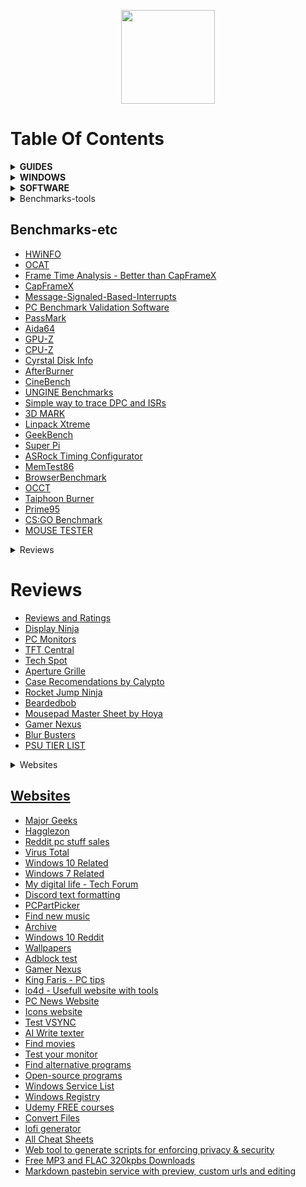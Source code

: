 <p align="center">
  <img style="width:150px;" src="https://cdn.discordapp.com/attachments/556963306259218434/796045315206938634/Logotipo_Final.png" />
</p>

# Table Of Contents

<details>

  <summary><b>GUIDES</b></summary>
<br>

<ul>
    <li><a href="https://github.com/amitxv/EVA">EVA - Windows oriented performance, privacy and latency tuning guide</a></li>
    <li><a href="https://docs.google.com/document/d/1c2-lUJq74wuYK1WrA_bIvgb89dUN0sj8-hO3vqmrau4">Latency Guide by Calypto</a></li>
    <li><a href="https://docs.google.com/document/d/14ma-_Os3rNzio85yBemD-YSpF_1z75mZJz1UdzmW8GE">Nvidia GPU Overclock Guide by Cancerogeno</a></li>
    <li><a href="https://blurbusters.com/gsync/gsync101-input-lag-tests-and-settings/">Guide about G-SYNC</a></li>
    <li><a href="https://docs.google.com/document/d/1sZ8ctpR3azpD9GqYz1KXbdCBjJ31eNCY0G4GT3u3sKI">Keb's Windows 7 UEFI Only install guide</a></li>
    <li><a href="https://github.com/integralfx/MemTestHelper/blob/oc-guide/DDR4%20OC%20Guide.md">Ram Overclock Guide</a></li>
    <li><a href="https://djdallmann.github.io/GamingPCSetup/">Timecard Windows Tweaking Guide & Research</a></li>
    <li><a href="https://docs.google.com/document/d/17RLekr2-Z2KwbmkTSvq7QKcoC2UDxcq4yS3IWrLYrfg/">Properly Installing an Nvidia Driver</a></li>
    <li><a href="https://docs.google.com/spreadsheets/d/1Jw3lfH0uRFXMxnFGdpNfRpVvrQN-MVwaE0HSKoj-Xag">Ryzen Grub List by imribiy</a></li>
    <li><a href="https://github.com/DepriFromEarth/hdd-survival-guide">HDD Surival guide by Depri</a></li>
    <li><a href="https://www.computerworld.com/article/3199077/windows-10-a-guide-to-the-updates.html">Windows 10: A guide to the updates</a></li>
</ul>  

  </details>


<details>

  <summary><b>WINDOWS</b></summary>
<br>

  <ul>
    <li><a href="https://www.microsoft.com/en-us/software-download">Windows Official ISO Website</a></li>
    <li><a href="https://windowsaddict.ml/readme-genuine-installation-media.html">Genuine Installation Media</a></li>
    <li><a href="https://www.heidoc.net/joomla/technology-science/microsoft/67-microsoft-windows-iso-download-tool">HEIDOC</a></li>
    <li><a href="https://tb.rg-adguard.net/public.php">TECH BENCH</a></li>
    <li><a href="https://the-eye.eu/public/MSDN/">THE EYE</a></li>
    <li><a href="https://www.majorgeeks.com/files/details/universal_mediacreationtool.html">UNIVERSAL MEDIA CREATION TOOL</a></li>
    <li><a href="https://uup.rg-adguard.net/">UNIFIED UPDATE PLATFORM</a></li>
    <li><a href="https://uupdump.net/">DUMP</a></li>
    <li><a href="https://docs.google.com/spreadsheets/d/14-D4tIlFp9APP0OOvQBRXvfLOYC447UygywenX5LXfo">KICH HOAT BAN QUYEN</a></li>
    <li><a href="https://forums.guru3d.com/threads/microsoft-windows-iso-download-tool.407691/">MICROSOFT WINDOWS ISO DOWNLOAD TOOL</a></li>
    <li><a href="https://digitalrivermirror.com/">DIGITAL RIVER - FOR WINDOWS 7</a></li>
    <li><a href="https://github.com/pbatard/Fido">FIDO - RETAIL WINDOWS ISO DOWNLOAD SCRIPT</a></li>
    <li><a href="https://isofiles.bd581e55.workers.dev/">UNTOUCHED WINDOWS ISOS 1</a></li>
    <li><a href="https://soft.uclv.edu.cu/Microsoft/">UNTOUCHED WINDOWS ISOS 2</a></li>
    <li><a href="https://files.dog/MSDN/">UNTOUCHED WINDOWS ISOS 3</a></li>
    <li><a href="https://files.rg-adguard.net/version/f0bd8307-d897-ef77-dbd6-216fefbe94c5?lang=en-us">WINDOWS HASH CHECK</a></li>
    <li><a href="https://www.heidoc.net/php/myvsdump.php">WINDOWS HASH CHECK 2</a></li>
    <li><a href="https://msdn.su/downloads/operating-systems">WINDOWS HASH CHECK 3</a></li>
    <li><a href="https://genuine-iso-verifier.weebly.com">WINDOWS HASH CHECK 4</a></li>
    <li><a href="https://ameliorated.info">Debloated windows 10 and open source</a></li>
    <li><a href="https://atlasos.net/">AtlasOS - Open Source Windows version designed for gamers</a></li>
    <li><a href="https://www.allkeyshop.com/blog/catalogue/search-windows/">Buy Windows Keys</a></li>
    <li><a href="https://github.com/kkkgo/KMS_VL_ALL">Activate windows for free 1</a></li>
    <li><a href="https://github.com/massgravel/Microsoft-Activation-Scripts">Activate windows for free 2</a></li>
    <li><a href="https://www.ventoy.net/en/index.html">VENTOY - Bootable USB</a></li>
    <li><a href="http://rufus.ie/en/">Rufus - Bootable USB</a></li>
</ul>  

  </details>
  

  
<details>

  <summary><b>SOFTWARE</b></summary>
<br>

 <ul>
   
    <li><a href="https://www.7-zip.org/">7-ZIP - A file archiver, better than winrar</a></li>
   
    <li><a href="https://geekuninstaller.com/">Geek Uninstaller - it's better than the windows one</a></li>
      
    <li><a href="https://www.snappy-driver-installer.org/">Snappy Driver Installer Origin - Get all your pc drivers</a></li>
      
    <li><a href="https://www.vmware.com/products/workstation-pro/workstation-pro-evaluation.html">VMWARE WORKSTATION 16 PRO</a></li> <i>KEY: ZF3R0-FHED2-M80TY-8QYGC-NPKYF</i>
      
    <li><a href="https://github.com/Open-Shell/Open-Shell-Menu">OpenShell - Open Source Windows Start Menu Replace</a></li>
      
    <li><a href="https://www.startisback.com/">StartIsBack - Windows Start Menu Replace</a></li>
      
    <li><a href="https://www.nirsoft.net/utils/registry_changes_view.html/">REGISTRY CHANGES VIEW - View registry modifications</a></li>
   
    <li><a href="https://www.voidtools.com/">EVERYTHING - Windows search replace</a></li>
      
    <li><a href="https://forums.guru3d.com/threads/nvslimmer-nvidia-driver-slimming-utility.423072/">NVSLIMMER - Debloat Nvidia Drivers</a></li>
      
    <li><a href="https://www.techpowerup.com/download/techpowerup-nvcleanstall">NVCLEANSTALL - Debloat Nvidia Drivers</a></li>
   
    <li><a href="https://winaero.com/">WIN AERO - Basic application to tweak windows</a></li>
      
    <li><a href="https://github.com/M2Team/NSudo">NSUDO - System Administration Toolkit</a></li>
   
    <li><a href="https://www.sordum.org/9416/powerrun-v1-4-run-with-highest-privileges/">POWER RUN - System Administration Toolkit</a></li>
      
    <li><a href="https://notepad-plus-plus.org/downloads/">NOTEPAD++ - Better than windows stock notepad</a></li>
      
    <li><a href="https://forums.guru3d.com/threads/windows-power-plan-settings-explorer-utility.416058/">POWER SETTINGS EXPLORER - See all power plan settings</a></li>
   
    <li><a href="https://www.wagnardsoft.com/display-driver-uninstaller-ddu-">DISPLAY DRIVER UNINSTALLER</a></li>
   
    <li><a href="https://www.qbittorrent.org/download.php">qBITTORRENT</a></li>
   
    <li><a href="https://www.libreoffice.org/">LIBREOFFICE</a></li>
      
    <li><a href="https://parsec.app/">PARSEC -  Remote desktop</a></li>
      
    <li><a href="https://rustdesk.com/">RUST DESK - Open source remote desktop</a></li>
      
    <li><a href="https://www.workspacer.org/">WORKSPACER - A tiling window manager for Windows 10</a></li>
      
    <li><a href="https://docs.microsoft.com/en-us/sysinternals/downloads/autoruns">AUTORUNS - Startup monitor</a></li>
      
    <li><a href="https://ninite.com/">NINITE - Install and Update All Your Programs at Once</a></li>
      
    <li><a href="https://github.com/abbodi1406/vcredist">VISUAL C++ - All-in-One</a></li>
      
    <li><a href="https://github.com/Codeusa/SteamCleaner">STEAM CLEANER</a></li>
      
    <li><a href="https://www.majorgeeks.com/files/details/easybcd.html">EASY BCD - Manage your boot loader</a></li>
      
    <li><a href="https://dmde.com/">DMDE - Disk recovery utility</a></li>
      
    <li><a href="https://www.sordum.org/8478/reg-converter-v1-2/">REG CONVERTER - Convert reg files to bat or vbs</a></li>
      
    <li><a href="https://gitlab.com/CalcProgrammer1/OpenRGB">OPEN RGB - lighting control that doesn't depend on manufacturer software</a></li>
   
    <li><a href="https://mechvibes.com/">MECH VIBES - Change the sound of your keyboard into anything</a></li>
      
    <li><a href="https://www.codesector.com/teracopy">TERA COPY - Copy your files faster and more securely</a></li>
      
    <li><a href="https://dban.org/">DBAN - Free Open-Source Data Wiping</a></li>
      
    <li><a href="https://www.uwe-sieber.de/usbtreeview_e.html">USB TREE VIEW</a></li>
      
    <li><a href="https://github.com/henrypp/simplewall">SIMPLEWALL - Simple tool to configure Windows Filtering Platform which can configure network activity on your computer</a></li>
      
    <li><a href="https://github.com/demberto/EzUnlock">EZ UNLOCK - An open source alternative to and inspired by IOBit Unlocker</a></li>
      
    <li><a href="https://github.com/iXab3r/MicSwitch">MIC SWITCH - Tool which allows you to mute/unmute using a predefined system-wide hotkey</a></li>
      
    <li><a href="https://th-ch.github.io/youtube-music/">YouTube Music Desktop App with built-in ad blocker and downloader</a></li>
      
    <li><a href="https://github.com/martinet101/WingetUI">WIN GET UI- A package manager for Winget and Scoop</a></li>
      
    <li><a href="https://github.com/yt-dlp/yt-dlp">YT DLP - Download videos from YouTube</a></li>
      
    <li><a href="https://github.com/Shabinder/SpotiFlyer">SPOTI FLYER - Music Downloader ,supports Spotify, Youtube, Gaana, Jio-Saavn and SoundCloud</a></li>
      
    <li><a href="https://www.winreducer.net/">WIN REDUCER - Customize and create your own Windows image</a></li>
      
    <li><a href="https://www.ntlite.com/">NTLITE - Customize and create your own Windows image</a></li>
      
    <li><a href=""></a></li>
      
    <li><a href=""></a></li>
      
    <li><a href=""></a></li>
</ul>


</details>


<details>

<summary>Benchmarks-tools</summary>
<br>

 <ul>
    <li><a>HWiNFO< href="https://www.hwinfo.com/"</a></li>
    <li><a href=""></a></li>
    <li><a href=""></a></li>
    <li><a href=""></a></li>
    <li><a href=""></a></li>
    <li><a href=""></a></li>
    <li><a href=""></a></li>
    <li><a href=""></a></li>
    <li><a href=""></a></li>
    <li><a href=""></a></li>
    <li><a href=""></a></li>
    <li><a href=""></a></li>
    <li><a href=""></a></li>
 </ul>

</details>

## Benchmarks-etc

- [HWiNFO]()
- [OCAT](https://gpuopen.com/ocat/)
- [Frame Time Analysis - Better than CapFrameX](https://boringboredom.github.io/Frame-Time-Analysis/)
- [CapFrameX](https://github.com/CXWorld/CapFrameX)
- [Message-Signaled-Based-Interrupts](https://forums.guru3d.com/threads/windows-line-based-vs-message-signaled-based-interrupts-msi-tool.378044/)
- [PC Benchmark Validation Software](https://benchmate.org/)
- [PassMark](https://www.passmark.com/products/performancetest)
- [Aida64](https://www.aida64.com/)
- [GPU-Z](https://www.techpowerup.com/gpuz/)
- [CPU-Z](https://www.cpuid.com/softwares/cpu-z.html)
- [Cyrstal Disk Info](https://crystalmark.info/en/software/crystaldiskinfo)
- [AfterBurner](https://www.msi.com/Landing/afterburner/graphics-cards)
- [CineBench](https://www.maxon.net/en/cinebench)
- [UNGINE Benchmarks](https://benchmark.unigine.com/)
- [Simple way to trace DPC and ISRs](https://forums.guru3d.com/threads/simple-way-to-trace-dpcs-and-isrs.423884/)
- [3D MARK](https://store.steampowered.com/app/223850/3DMark)
- [Linpack Xtreme](https://www.techpowerup.com/download/linpack-xtreme/)
- [GeekBench](https://www.geekbench.com/index.html)
- [Super Pi](https://www.techpowerup.com/download/super-pi/)
- [ASRock Timing Configurator](https://download.asrock.com/Utility/Formula/TimingConfigurator(v4.0.4).zip)
- [MemTest86](https://www.memtest86.com/)
- [BrowserBenchmark](https://browserbench.org/)
- [OCCT](https://www.ocbase.com/)
- [Taiphoon Burner](http://www.softnology.biz/files.html)
- [Prime95](https://prime95.en.lo4d.com/windows)
- [CS:GO Benchmark](https://github.com/samisalreadytaken/csgo-benchmark)
- [MOUSE TESTER](https://www.overclock.net/threads/mousetester-software-reloaded.1590569/)


<details>

<summary>Reviews</summary>
<br>

 <ul>
    li><a href=""></a></li>
    li><a href=""></a></li>
    li><a href=""></a></li>
    li><a href=""></a></li>
    li><a href=""></a></li>
    li><a href=""></a></li>
    li><a href=""></a></li>
    li><a href=""></a></li>
    li><a href=""></a></li>
    li><a href=""></a></li>
    li><a href=""></a></li>
    li><a href=""></a></li>
</ul>

</details>


# Reviews

- [Reviews and Ratings](https://www.rtings.com/)
- [Display Ninja](https://www.displayninja.com/)
- [PC Monitors](https://pcmonitors.info/)
- [TFT Central](https://www.tftcentral.co.uk/)
- [Tech Spot](https://www.techspot.com/)
- [Aperture Grille](https://www.aperturegrille.com/)
- [Case Recomendations by Calypto](https://docs.google.com/spreadsheets/d/14Kt2cAn8a7j2sGXiPGt4GcxpR3RXVcDAx9R5c2M8680)
- [Rocket Jump Ninja](https://www.rocketjumpninja.com/)
- [Beardedbob](https://www.beardedbob.com/)
- [Mousepad Master Sheet by Hoya](https://docs.google.com/spreadsheets/d/1RAnmZxDNduaGV8kB-GCvZ0MO6d9-0j9jmrU2f8dp0Ww)
- [Gamer Nexus](https://www.gamersnexus.net/)
- [Blur Busters](https://blurbusters.com/)
- [PSU TIER LIST](https://cultists.network/140/psu-tier-list/)

<details>

<summary>Websites</summary>
<br>

 <ul>
    <li><a href=""></li>
    <li><a href=""></li>
    <li><a href=""></li>
    <li><a href=""></li>
    <li><a href=""></li>
    <li><a href=""></li>
    <li><a href=""></li>
    <li><a href=""></li>
    <li><a href=""></li>
    <li><a href=""></li>
    <li><a href=""></li>
    <li><a href=""></li>
    <li><a href=""></li>
    <li><a href=""></li>
    <li><a href=""></li>
    <li><a href=""></li>
    <li><a href=""></li>
    <li><a href=""></li>
    <li><a href=""></li>
    <li><a href=""></li>
</ul>


</details>

## Websites

- [Major Geeks](https://www.majorgeeks.com/)
- [Hagglezon](https://www.hagglezon.com/)
- [Reddit pc stuff sales](https://www.reddit.com/r/buildapcsales/)
- [Virus Total](https://www.virustotal.com/gui/home/upload)
- [Windows 10 Related](https://www.tenforums.com/)
- [Windows 7 Related](https://www.sevenforums.com/)
- [My digital life - Tech Forum](https://forums.mydigitallife.net/)
- [Discord text formatting](https://www.writebots.com/discord-text-formatting)
- [PCPartPicker](https://pcpartpicker.com/)
- [Find new music](https://everynoise.com/)
- [Archive](https://archive.org/)
- [Windows 10 Reddit](https://www.reddit.com/r/Windows10/)
- [Wallpapers](https://wallhaven.cc/)
- [Adblock test](https://adblock-tester.com/)
- [Gamer Nexus](https://www.gamersnexus.net/)
- [King Faris - PC tips](https://kingfaris.co.uk/)
- [lo4d - Usefull website with tools](https://www.lo4d.com/)
- [PC News Website](https://www.tweaktown.com/)
- [Icons website](https://tell.wtf/)
- [Test VSYNC](https://www.vsynctester.com/)
- [AI Write texter](https://shortlyai.com/)
- [Find movies](https://agoodmovietowatch.com/)
- [Test your monitor](https://www.monitortests.com/)
- [Find alternative programs](https://alternativeto.net/)
- [Open-source programs](https://sourceforge.net/)
- [Windows Service List](http://batcmd.com/windows/10/services/)
- [Windows Registry](https://admx.help/)
- [Udemy FREE courses](https://udemyfreecourses.org/)
- [Convert Files](https://tinywow.com/)
- [lofi generator](https://lofigenerator.com/) 
- [All Cheat Sheets](https://overapi.com/)
- [Web tool to generate scripts for enforcing privacy & security](https://privacy.sexy/)
- [Free MP3 and FLAC 320kpbs Downloads](https://free-mp3-download.net/)
- [Markdown pastebin service with preview, custom urls and editing](https://rentry.co/)
